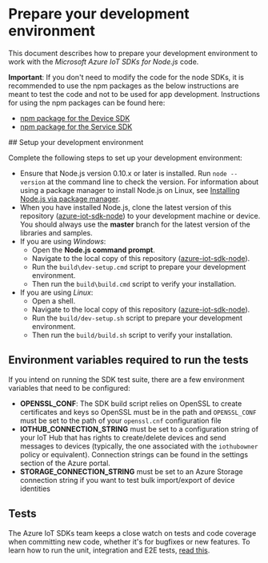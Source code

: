# Prepare your development environment

This document describes how to prepare your development environment to work with the *Microsoft Azure IoT SDKs for Node.js* code.

**Important**: If you don't need to modify the code for the node SDKs, it is recommended to use the npm packages as the below instructions are meant to test the code and not to be used for app development.
Instructions for using the npm packages can be found here:
   * [npm package for the Device SDK](../device/core/readme.md)
   * [npm package for the Service SDK](../service/readme.md)

<a name="devenv"/>
## Setup your development environment

Complete the following steps to set up your development environment:
* Ensure that Node.js version 0.10.x or later is installed. Run `node --version` at the command line to check the version. For information about using a package manager to install Node.js on Linux, see [Installing Node.js via package manager][node-linux].
* When you have installed Node.js, clone the latest version of this repository ([azure-iot-sdk-node](https://github.com/Azure/azure-iot-sdk-node)) to your development machine or device. You should always use the **master** branch for the latest version of the libraries and samples.
* If you are using _Windows_:
  * Open the **Node.js command prompt**.
  * Navigate to the local copy of this repository ([azure-iot-sdk-node](https://github.com/Azure/azure-iot-sdk-node)).
  * Run the `build\dev-setup.cmd` script to prepare your development environment.
  * Then run the `build\build.cmd` script to verify your installation.
* If you are using _Linux_:
  * Open a shell.
  * Navigate to the local copy of this repository ([azure-iot-sdk-node](https://github.com/Azure/azure-iot-sdk-node)).
  * Run the `build/dev-setup.sh` script to prepare your development environment.
  * Then run the `build/build.sh` script to verify your installation.

## Environment variables required to run the tests

If you intend on running the SDK test suite, there are a few environment variables that need to be configured:
- **OPENSSL_CONF**: The SDK build script relies on OpenSSL to create certificates and keys so OpenSSL must be in the path and `OPENSSL_CONF` must be set to the path of your `openssl.cnf` configuration file
- **IOTHUB_CONNECTION_STRING** must be set to a configuration string of your IoT Hub that has rights to create/delete devices and send messages to devices (typically, the one associated with the `iothubowner` policy or equivalent). Connection strings can be found in the settings section of the Azure portal.
- **STORAGE_CONNECTION_STRING** must be set to an Azure Storage connection string if you want to test bulk import/export of device identities

## Tests

The Azure IoT SDKs team keeps a close watch on tests and code coverage when committing new code, whether it's for bugfixes or new features.
To learn how to run the unit, integration and E2E tests, [read this](./node-tests.md).

[node-linux]: https://github.com/nodejs/node-v0.x-archive/wiki/Installing-Node.js-via-package-manager

